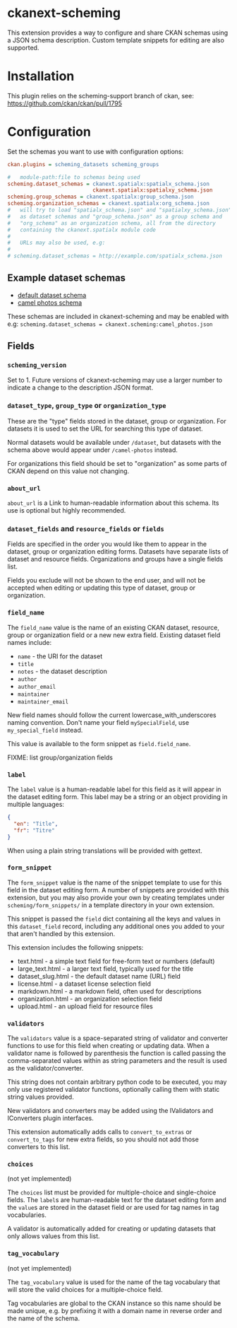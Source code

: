 ckanext-scheming
================

This extension provides a way to configure and share
CKAN schemas using a JSON schema description. Custom
template snippets for editing are also supported.


Installation
============

This plugin relies on the scheming-support branch
of ckan, see: https://github.com/ckan/ckan/pull/1795


Configuration
=============

Set the schemas you want to use with configuration options:

```ini
ckan.plugins = scheming_datasets scheming_groups

#   module-path:file to schemas being used
scheming.dataset_schemas = ckanext.spatialx:spatialx_schema.json
                           ckanext.spatialx:spatialxy_schema.json
scheming.group_schemas = ckanext.spatialx:group_schema.json
scheming.organization_schemas = ckanext.spatialx:org_schema.json
#   will try to load "spatialx_schema.json" and "spatialxy_schema.json"
#   as dataset schemas and "group_schema.json" as a group schema and
#   "org_schema" as an organization schema, all from the directory
#   containing the ckanext.spatialx module code
#
#   URLs may also be used, e.g:
#
# scheming.dataset_schemas = http://example.com/spatialx_schema.json
```


Example dataset schemas
-----------------------

* [default dataset schema](ckanext/scheming/ckan_dataset.json)
* [camel photos schema](ckanext/scheming/camel_photos.json)

These schemas are included in ckanext-scheming and may be enabled
with e.g: `scheming.dataset_schemas = ckanext.scheming:camel_photos.json`



Fields
------


### `scheming_version`

Set to 1. Future versions of ckanext-scheming may use a larger
number to indicate a change to the description JSON format.


### `dataset_type`, `group_type` or `organization_type`

These are the "type" fields stored in the dataset, group or organization.
For datasets it is used to set the URL for searching this type of dataset.

Normal datasets would be available under `/dataset`, but datasets with
the schema above would appear under `/camel-photos` instead.

For organizations this field should be set to "organization" as some
parts of CKAN depend on this value not changing.


### `about_url`

`about_url` is a Link to human-readable information about this schema.
Its use is optional but highly recommended.


### `dataset_fields` and `resource_fields` or `fields`

Fields are specified in the order you
would like them to appear in the dataset, group or organization editing
forms. Datasets have separate lists of dataset and resource fields.
Organizations and groups have a single fields list.

Fields you exclude will not be shown to the end user, and will not
be accepted when editing or updating this type of dataset, group or
organization.


### `field_name`

The `field_name` value is the name of an existing CKAN dataset, resource,
group or organization field or a new new extra field. Existing dataset
field names include:

* `name` - the URI for the dataset
* `title`
* `notes` - the dataset description
* `author`
* `author_email`
* `maintainer`
* `maintainer_email`

New field names should follow the current lowercase_with_underscores
 naming convention. Don't name your field `mySpecialField`, use
 `my_special_field` instead.

This value is available to the form snippet as `field.field_name`.

FIXME: list group/organization fields


### `label`

The `label` value is a human-readable label for this field as
it will appear in the dataset editing form.
This label may be a string or an object providing in multiple
languages:

```json
{
  "en": "Title",
  "fr": "Titre"
}
```

When using a plain string translations will be provided with gettext.


### `form_snippet`

The `form_snippet` value is the name of the snippet template to
use for this field in the dataset editing form.
A number of snippets are provided with this
extension, but you may also provide your own by creating templates
under `scheming/form_snippets/` in a template directory in your
own extension.

This snippet is passed the `field` dict containing all the keys and
values in this `dataset_field` record, including any additional ones
you added to your that aren't handled by this extension.


This extension includes the following snippets:

* text.html - a simple text field for free-form text or numbers (default)
* large_text.html - a larger text field, typically used for the title
* dataset_slug.html - the default dataset name (URL) field
* license.html - a dataset license selection field
* markdown.html - a markdown field, often used for descriptions
* organization.html - an organization selection field
* upload.html - an upload field for resource files


### `validators`

The `validators` value is a space-separated string of validator and
converter functions to use for this field when creating or updating data.
When a validator name is followed by parenthesis the function is called
passing the comma-separated values within as string parameters
and the result is used as the validator/converter.

This string does not contain arbitrary python code to be executed,
you may only use registered validator functions, optionally calling
them with static string values provided.

New validators and converters may be added using the IValidators and
IConverters plugin interfaces.

This extension automatically adds calls to `convert_to_extras` or
`convert_to_tags` for new extra fields,
so you should not add those converters to this list.


### `choices`

(not yet implemented)

The `choices` list must be provided for multiple-choice and
single-choice fields.  The `label`s are human-readable text for
the dataset editing form and the `value`s are stored in
the dataset field or are used for tag names in tag vocabularies.

A validator is automatically added for creating or updating datasets
that only allows values from this list.


### `tag_vocabulary`

(not yet implemented)

The `tag_vocabulary` value is used for the name of the tag vocabulary
that will store the valid choices for a multiple-choice field.

Tag vocabularies are global to the CKAN instance so this name should
be made unique, e.g. by prefixing it with a domain name in reverse order
and the name of the schema.



